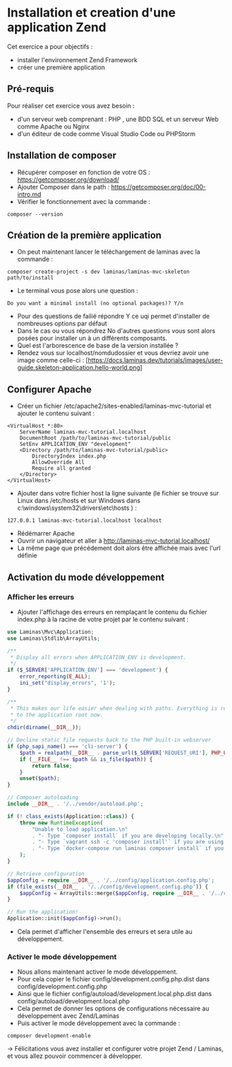 # Installation et creation d'une application Zend

Cet exercice a pour objectifs :
* installer l'environnement Zend Framework
* créer une première application 

## Pré-requis
Pour réaliser cet exercice vous avez besoin : 
* d'un serveur web comprenant : PHP , une BDD SQL et un serveur Web comme Apache ou Nginx
* d'un éditeur de code comme Visual Studio Code ou PHPStorm


## Installation de composer 

* Récupérer composer en fonction de votre OS : https://getcomposer.org/download/
* Ajouter Composer dans le path : https://getcomposer.org/doc/00-intro.md
* Vérifier le fonctionnement avec la commande :
```
composer --version
```

## Création de la première application 

* On peut maintenant lancer le téléchargement de laminas avec la commande :
``` 
composer create-project -s dev laminas/laminas-mvc-skeleton path/to/install
```
* Le terminal vous pose alors une question :
```
Do you want a minimal install (no optional packages)? Y/n
```
* Pour des questions de failié répondre Y ce uqi permet d'installer de nombreuses options par défaut
* Dans le cas ou vous répondrez No d'autres questions vous sont alors posées pour installer un à un différents composants.
* Quel est l'arborescence de base de la version installée ? 
* Rendez vous sur localhost/nomdudossier et vous devriez avoir une image comme celle-ci :
[https://docs.laminas.dev/tutorials/images/user-guide.skeleton-application.hello-world.png]

## Configurer Apache

* Créer un fichier /etc/apache2/sites-enabled/laminas-mvc-tutorial et ajouter le contenu suivant :
```
<VirtualHost *:80>
    ServerName laminas-mvc-tutorial.localhost
    DocumentRoot /path/to/laminas-mvc-tutorial/public
    SetEnv APPLICATION_ENV "development"
    <Directory /path/to/laminas-mvc-tutorial/public>
        DirectoryIndex index.php
        AllowOverride All
        Require all granted
    </Directory>
</VirtualHost>
```
* Ajouter dans votre fichier host la ligne suivante (le fichier se trouve sur Linux dans /etc/hosts et sur Windows dans c:\windows\system32\drivers\etc\hosts ) :
```
127.0.0.1 laminas-mvc-tutorial.localhost localhost
```
* Rédémarrer Apache
* Ouvrir un navigateur et aller à http://laminas-mvc-tutorial.localhost/ 
* La même page que précédement doit alors être affichée mais avec l'url définie

## Activation du mode développement 

### Afficher les erreurs
* Ajouter l'affichage des erreurs en remplaçant le contenu du fichier index.php à la racine de votre projet par le contenu suivant :
``` php
use Laminas\Mvc\Application;
use Laminas\Stdlib\ArrayUtils;

/**
 * Display all errors when APPLICATION_ENV is development.
 */
if ($_SERVER['APPLICATION_ENV'] === 'development') {
    error_reporting(E_ALL);
    ini_set("display_errors", '1');
}

/**
 * This makes our life easier when dealing with paths. Everything is relative
 * to the application root now.
 */
chdir(dirname(__DIR__));

// Decline static file requests back to the PHP built-in webserver
if (php_sapi_name() === 'cli-server') {
    $path = realpath(__DIR__ . parse_url($_SERVER['REQUEST_URI'], PHP_URL_PATH));
    if (__FILE__ !== $path && is_file($path)) {
        return false;
    }
    unset($path);
}

// Composer autoloading
include __DIR__ . '/../vendor/autoload.php';

if (! class_exists(Application::class)) {
    throw new RuntimeException(
        "Unable to load application.\n"
        . "- Type `composer install` if you are developing locally.\n"
        . "- Type `vagrant ssh -c 'composer install'` if you are using Vagrant.\n"
        . "- Type `docker-compose run laminas composer install` if you are using Docker.\n"
    );
}

// Retrieve configuration
$appConfig = require __DIR__ . '/../config/application.config.php';
if (file_exists(__DIR__ . '/../config/development.config.php')) {
    $appConfig = ArrayUtils::merge($appConfig, require __DIR__ . '/../config/development.config.php');
}

// Run the application!
Application::init($appConfig)->run();
```

* Cela permet d'afficher l'ensemble des erreurs et sera utile au développement.

### Activer le mode développement 

* Nous allons maintenant activer le mode développement.
* Pour cela copier le fichier config/development.config.php.dist dans config/development.config.php
* Ainsi que le fichier config/autoload/development.local.php.dist dans config/autoload/development.local.php
* Cela permet de donner les options de configurations nécessaire au développement avec Zend/Laminas
* Puis activer le mode développement avec la commande :
``` shell
composer development-enable
```

-> Félicitations vous avez installer et configurer votre projet Zend / Laminas, et vous allez pouvoir commencer à développer.